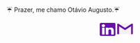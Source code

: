 ☔ Prazer, me chamo Otávio Augusto.☔

 <link rel="stylesheet" href="https://cdn.jsdelivr.net/gh/devicons/devicon@v2.14.0/devicon.min.css">
<div align="center">
    <a href="https://www.linkedin.com/in/otaviopdroso/" target="_blank"><img src="/assets/linkedin.png"  width="36em" height="30em"></a>
    <a href="mailto:otavioaugustosantos59@gmail.com" target="_blank"><img src="/assets/gmail.png"  width="36em" height="32em"></a>
</div>
  
  
  
  


